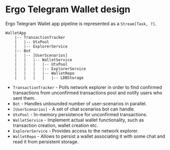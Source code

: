 # Ergo Telegram Wallet design

Ergo Telegram Wallet app pipeline is represented as a `Stream[Task, ?]`.

```
WalletApp
    |-- TransactionTracker
    |   |-- UtxPool
    |   |-- ExplorerService
    |-- Bot
    |   |-- [UserScenarios]
    |   |   |-- WalletService
    |   |   |   |-- UtxPool
    |   |   |   |-- ExplorerService
    |   |   |   |-- WalletRepo
    |   |   |   |   |-- LDBStorage
```
 - `TransactionTracker` - Polls network explorer in order to find confirmed transactions from 
                          unconfirmed transactions pool and notify users who sent them.
 - `Bot` - Handles unbounded number of user-scenarios in parallel.
 - `[UserScenarios]` - A set of chat scenarios bot can handle.
 - `UtxPool` - In-memory persistence for unconfirmed transactions.
 - `WalletService` - Implement actual wallet functionality, such as transaction creation, wallet creation etc.
 - `ExplorerService` - Provides access to the network explorer.
 - `WalletRepo` - Allows to persist a wallet associating it with some chat and read it from persistent storage.
 
